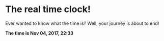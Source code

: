 # The real time clock!

Ever wanted to know what the time is? Well, your journey is about to end!

**The time is Nov 04, 2017, 22:33**